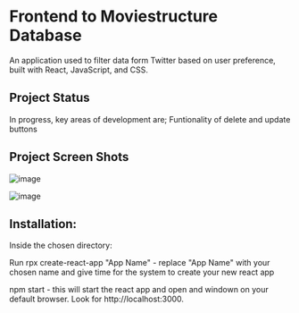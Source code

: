 
<h1>Frontend to Moviestructure Database</h1>

An application used to filter data form Twitter based on user preference, built with React, JavaScript, and CSS.

<h2>Project Status</h2>
In progress, key areas of development are;
  Funtionality of delete and update buttons

<h2>Project Screen Shots</h2>

![image](https://user-images.githubusercontent.com/92366645/143561896-a63e5d00-c894-4464-bc2f-724034231a42.png)


![image](https://user-images.githubusercontent.com/92366645/143561523-9c58066f-ef67-43fb-ad25-fd210ff6f898.png)

<h2>Installation:</h2>

Inside the chosen directory:

Run rpx create-react-app "App Name" - replace "App Name" with your chosen name and give time for the system to create your new react app

npm start - this will start the react app and open and windown on your default browser. Look for http://localhost:3000.
